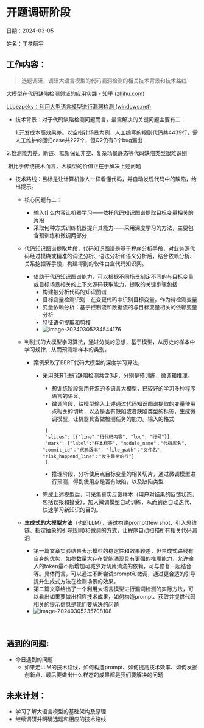 # 开题调研阶段



日期：2024-03-05

姓名：丁孝航宇

## 工作内容：



> 选题调研，调研大语言模型的代码漏洞检测的相关技术背景和技术路线

[大模型在代码缺陷检测领域的应用实践 - 知乎 (zhihu.com)](https://zhuanlan.zhihu.com/p/664889273)

[LLbezpeky：利用大型语言模型进行漏洞检测 (windows.net)](https://arxivtools.blob.core.windows.net/xueshuxiangzipaperhtml/2024_1_3/2401.01269.pdf)

- 技术背景：对于代码缺陷检测问题而言，最需解决的关键问题主要有二：

  1.开发成本高效果差。以空指针场景为例，人工编写的规则代码共4439行，需人工维护的回归case共227个，但Q2仍有3个bug漏出

​		2.检测能力差。断链、框架保证非空、复杂场景静态等代码缺陷类型很难识别

​		相比于传统技术而言，大模型的价值正在于解决上述问题

- 技术路线：目标是让计算机像人一样看懂代码，并自动发现代码中的缺陷，给出提示。

  - 核心问题有二：

    - 输入什么内容让机器学习——依托代码知识图谱提取目标变量相关的片段
    - 采取何种方式训练机器提升其能力——采用深度学习的方法，主要包含预训练和微调两部分

  - 代码知识图谱提取片段，代码知识图谱是基于程序分析手段，对业务源代码经过模糊或精准的词法分析、语法分析和语义分析后，结合依赖分析、关系挖掘等手段，构建得到的软件白盒代码知识网。

    - 借助于代码知识图谱能力，可以根据不同场景制定不同的与目标变量或目标场景相关的上下文源码获取能力，提取的关键步骤包括
      - 构建被分析代码的知识图谱
      - 目标变量检测识别：在变更代码中识别目标变量，作为待检测变量
      - 变量依赖分析：基于控制流和数据流的与目标变量相关的依赖变量分析
      - 特征语句提取和剪枝
      - ![image-20240305234544176](C:\Users\22504\AppData\Roaming\Typora\typora-user-images\image-20240305234544176.png)

  - 判别式的大模型学习算法，通过分类的思想，基于模型，从历史的样本中学习规律，从而预测新样本的类别。

    - 案例采取了BERT代码大模型的深度学习算法，

      - 采用BERT进行缺陷检测共含3步，分别是预训练、微调和推理。

        - 预训练阶段采用开源的多语言大模型，已较好的学习多种程序语言的语义。
        - 微调阶段，给模型输入上述通过代码知识图谱提取的变量使用点相关的切片，以及是否有缺陷或者缺陷类型的标签，生成微调模型，让机器具备做检测任务的能力。输入的格式:

        ```text
         {
         "slices": [{"line":"行代码内容", "loc": "行号"}]，
         "mark": {"label":"样本标签", "module_name"："代码库名", "commit_id"："代码版本", "file_path"："文件名", "risk_happend_line"："发生异常的行"}
         }
        ```

        - 推理阶段，分析使用点目标变量的相关切片，通过微调模型进行预测，得到使用点是否有缺陷，以及缺陷类型

      - 完成上述模型后，可采集真实反馈样本（用户对结果的反馈状态，包括误报和接受），加入微调模型自动训练，从而到达自动迭代、快速学习新知识的目的。

  - **生成式的大模型方法**（也即LLM），通过构建prompt(few shot、引入思维链、指定抽象的引导规则)和微调的方式，让程序自动扫描所有相关代码漏洞

    - 第一篇文章实验结果表示模型的稳定性和效果较差，但生成式路线有自身的优势，如参数量大存在智能涌现具有更强的推理能力，允许输入的token量不断增加可减少对切片清洗的依赖，可与修复一起结合等。具体而言，可以通过不断尝试prompt和微调，通过更合适的引导提升生成式方法在检测场景的效果。
    - 第二篇文章给出了一个利用大语言模型进行漏洞检测的实际方法，可以看出如果要做出相应技术成果，如何构造prompt、获取并提供代码相关的提示信息是我们要解决的问题
    - ![image-20240305235708108](C:\Users\22504\AppData\Roaming\Typora\typora-user-images\image-20240305235708108.png)

    

​	

## 遇到的问题:



- 今日遇到的问题：
  - 如果走LLM的技术路线，如何构造prompt、如何提高技术效率、如何发掘创新点、最后要做出什么样态的成果都是我们要解决的问题



## 未来计划：



- 学习了解大语言模型的基础架构及原理
- 继续调研并明确选题和相应的技术路线
